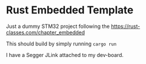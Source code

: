 # Rust Embedded Template
Just a dummy STM32 project following the https://rust-classes.com/chapter_embedded

This should build by simply running `cargo run`

I have a Segger JLink attached to my dev-board.

